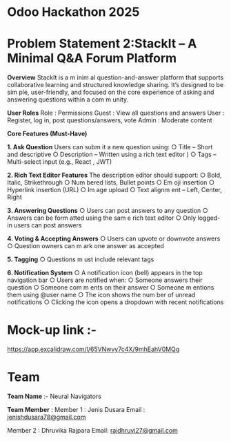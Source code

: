 # Odoo Hackathon 2025

# Problem Statement 2:StackIt – A Minimal Q&A Forum Platform

**Overview**
StackIt is a m inim al question-and-answer platform that supports collaborative learning and structured knowledge sharing. It’s designed to be sim ple, user-friendly, and focused on the core experience of asking and answering questions within a com m unity.

**User Roles**
Role  :  Permissions
Guest :  View all questions and answers
User  :  Register, log in, post questions/answers, vote
Admin :  Moderate content

**Core Features (Must-Have)**

**1. Ask Question**
Users can subm it a new question using:
    ○ Title – Short and descriptive
    ○ Description – Written using a rich text editor )
    ○ Tags – Multi-select input (e.g., React , JWT)

**2. Rich Text Editor Features**
The description editor should support:
    ○ Bold, Italic, Strikethrough
    ○ Num bered lists, Bullet points
    ○ Em oji insertion
    ○ Hyperlink insertion (URL)
    ○ Im age upload
    ○ Text alignm ent – Left, Center, Right

**3. Answering Questions**
○ Users can post answers to any question
○ Answers can be form atted using the sam e rich text editor
○ Only logged-in users can post answers

**4. Voting & Accepting Answers**
○ Users can upvote or downvote answers
○ Question owners can m ark one answer as accepted

**5. Tagging**
○ Questions m ust include relevant tags

**6. Notification System**
○ A notification icon (bell) appears in the top navigation bar
○ Users are notified when:
      ○ Someone answers their question
      ○ Someone com m ents on their answer
      ○ Someone m entions them using @user name
○ The icon shows the num ber of unread notifications
○ Clicking the icon opens a dropdown with recent notifications


# Mock-up link :- 
https://app.excalidraw.com/l/65VNwvy7c4X/9mhEahV0MQg



# Team

**Team Name** :- Neural Navigators

**Team Member** :
Member 1 : Jenis Dusara
Email : jenishdusara78@gmail.com

Member 2 : Dhruvika Rajpara
Email: rajdhruvi27@gmail.com
